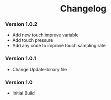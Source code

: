 <h1 align="center">Changelog</h1>

### Version 1.0.2

- Add new touch improve variable
- Add touch pressure
- Add any code to improve touch sampling rate

### Version 1.0.1

- Change Update-binary file

### Version 1.0

- Initial Build
